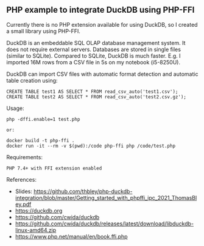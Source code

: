 PHP example to integrate DuckDB using PHP-FFI
-----------------------------------------------

Currently there is no PHP extension available for using DuckDB, so I created a small library using PHP-FFI.

DuckDB is an embeddable SQL OLAP database management system.
It does not require external servers. Databases are stored in single files (similar to SQLite).
Compared to SQLite, DuckDB is much faster. E.g. I imported 16M rows from a CSV file in 5s on my notebook (i5-8250U).

DuckDB can import CSV files with automatic format detection and automatic table creation using:

    CREATE TABLE test1 AS SELECT * FROM read_csv_auto('test1.csv');
    CREATE TABLE test2 AS SELECT * FROM read_csv_auto('test2.csv.gz');

Usage:

    php -dffi.enable=1 test.php

    or:

    docker build -t php-ffi .
    docker run -it --rm -v $(pwd):/code php-ffi php /code/test.php

Requirements:

    PHP 7.4+ with FFI extension enabled

References:

- Slides: https://github.com/thbley/php-duckdb-integration/blob/master/Getting_started_with_phpffi_ipc_2021_ThomasBley.pdf
- https://duckdb.org
- https://github.com/cwida/duckdb
- https://github.com/cwida/duckdb/releases/latest/download/libduckdb-linux-amd64.zip
- https://www.php.net/manual/en/book.ffi.php
